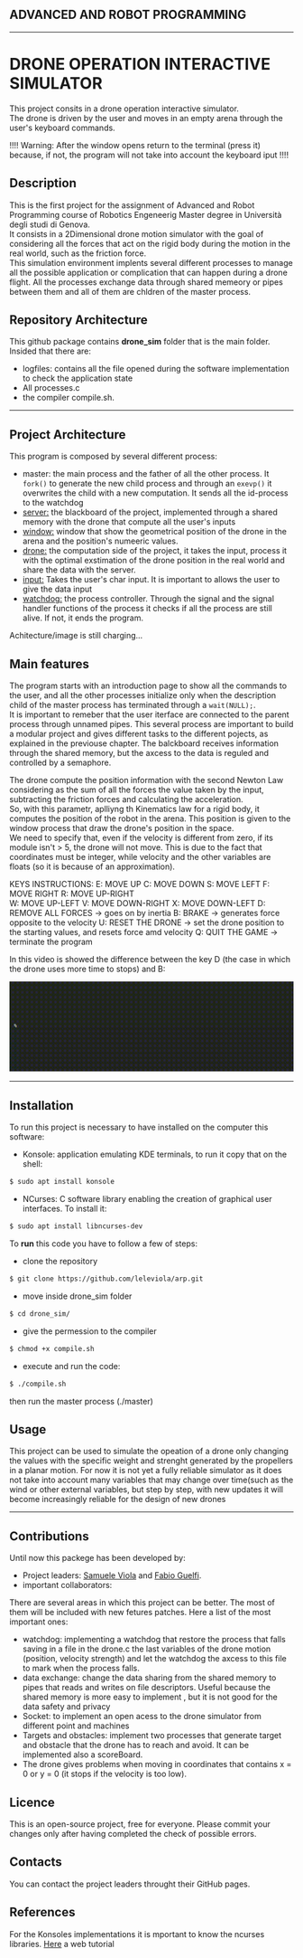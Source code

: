 ## ADVANCED AND ROBOT PROGRAMMING
----------------------------

# DRONE OPERATION INTERACTIVE SIMULATOR

This project consits in a drone operation interactive simulator.  
The drone is driven by the user and moves in an empty arena through the user's keyboard commands. 

!!!! Warning: After the window opens return to the terminal (press it) because, if not, the program will not take into account the keyboard iput !!!!

## Description

This is the first project for the assignment of Advanced and Robot Programming course of Robotics Engeneerig Master degree in Università degli studi di Genova.  
It consists in a 2Dimensional drone motion simulator with the goal of considering all the forces that act on the rigid body during the motion in the real world, such as the friction force.  
This simulation environment implents several different processes to manage all the possible application or complication that can happen during a drone flight. 
All the processes exchange data through shared memeory or pipes between them and all of them are chldren of the master process.   


## Repository Architecture

This github package contains **drone_sim** folder that is the main folder. Insided that there are:  
* logfiles: contains all the file opened during the software implementation to check the application state
* All processes.c
* the compiler compile.sh.


-----------------------
## Project Architecture

This program is composed by several different process:
* master: the main process and the father of all the other process. It `fork()` to generate the new child process and through an `exevp()` it overwrites the child with a new computation. It sends all the id-process to the watchdog
* [server:](https://github.com/leleviola/arp/blob/master/drone_sim/server.c) the blackboard  of the project, implemented through a shared memory with the drone that compute all the user's inputs
* [window:](https://github.com/leleviola/arp/blob/master/drone_sim/window.c) window that show the geometrical position of the drone in the arena and the position's numeeric values.
* [drone:](https://github.com/leleviola/arp/blob/master/drone_sim/drone.c) the computation side of the project, it takes the input, process it with the optimal exstimation of the drone position in the real world and share the data with the server.
* [input:](https://github.com/leleviola/arp/blob/master/drone_sim/input.c)  Takes the user's char input. It is important to allows the user to give the data input
* [watchdog:](https://github.com/leleviola/arp/blob/master/drone_sim/wd.c)  the process controller. Through the signal and the signal handler functions of the process it checks if all the process are still alive. If not, it ends the program.

Achitecture/image is still charging...
  
## Main features
The program starts with an introduction page to show all the commands to the user, and all the other processes initialize only when the description child of the master process has terminated through a `wait(NULL);`.  
It is important to remeber that the user iterface are connected to the parent process through unnamed pipes.
This several process are important to build a modular project and gives different tasks to the different pojects, as explained in the previouse chapter.
The balckboard receives information through the shared memory, but the axcess to the data is reguled and controlled by a semaphore.

The drone compute the position information with the second Newton Law considering as the sum of all the forces the value taken by the input, subtracting the friction forces and calculating the acceleration.  
So, with this parametr, aplliyng th Kinematics law for a rigid body, it computes the position of the robot in the arena. This position is given to the window process that draw the drone's position in the space.  
We need to specify that, even if the velocity is different from zero, if its module isn't > 5, the drone will not move. This is due to the fact that coordinates must be integer, while velocity and the other variables are floats (so it is because of an approximation). 

KEYS INSTRUCTIONS:
E: MOVE UP
C: MOVE DOWN 
S: MOVE LEFT 
F: MOVE RIGHT 
R: MOVE UP-RIGHT   
W: MOVE UP-LEFT
V: MOVE DOWN-RIGHT
X: MOVE DOWN-LEFT 
D: REMOVE ALL FORCES -> goes on by inertia
B: BRAKE -> generates force opposite to the velocity
U: RESET THE DRONE -> set the drone position to the starting values, and resets force amd velocity
Q: QUIT THE GAME -> terminate the program

In this video is showed the difference between the key D (the case in which the drone uses more time to stops) and B:

![emerency stop](https://github.com/leleviola/arp/blob/resources/resources/togli_acc_vs_frenata.gif)



---------------
## Installation  

To run this project is necessary to have installed on the computer this software:
* Konsole: application emulating KDE terminals, to run it copy that on the shell:
```bash
$ sudo apt install konsole
```
  * NCurses: C software library enabling the creation of graphical user interfaces. To install it:
```bash
$ sudo apt install libncurses-dev
``` 

To **run** this code you have to follow a few of steps:
* clone the repository
```bash
$ git clone https://github.com/leleviola/arp.git
```
* move inside drone_sim folder 
```bash
$ cd drone_sim/
```
* give the permession to the compiler
```bash
$ chmod +x compile.sh
```
* execute and run the code:
```bash
$ ./compile.sh
```
  then run the master process (./master)
## Usage

This project can be used to simulate the opeation of a drone only changing the values with the specific weight and strenght generated by the propellers in a planar motion. For now it is not yet a fully reliable simulator as it does not take into account many variables that may change over time(such as the wind or other external variables, but step by step, with new updates it will become increasingly reliable for the design of new drones

----------------
## Contributions

Until now this packege has been developed by:
* Project leaders: [Samuele Viola](https://github.com/leleviola) and [Fabio Guelfi](https://github.com/fabiogueunige).
* important collaborators:
  
There are several areas in which this project can be better. The most of them will be included with new fetures patches. Here a list of the most important ones:
- watchdog: implementing a watchdog that restore the process that falls saving in a file in the drone.c the last variables of the drone motion (position, velocity strength) and let the watchdog the axcess to this file to mark when the process falls.
- data exchange: change the data sharing from the shared memory to pipes that reads and writes on file descriptors. Useful because the shared memory is more easy to implement , but it is not good for the data safety and privacy
- Socket: to implement an open acess to the drone simulator from different point and machines
- Targets and obstacles: implement two processes that generate target and obstacle that the drone has to reach and avoid. It can be implemented also a scoreBoard.
- The drone gives problems when moving in coordinates that contains x = 0 or y = 0 (it stops if the velocity is too low).

## Licence

This is an open-source project, free for everyone.
Please commit your changes only after having completed the check of possible errors.


## Contacts

You can contact the project leaders throught their GitHub pages.

## References

For the Konsoles implementations it is mportant to know the ncurses libraries. [Here](https://tldp.org/HOWTO/NCURSES-Programming-HOWTO/index.html) a web tutorial


